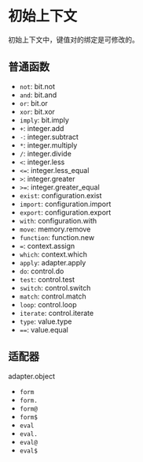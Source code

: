 # 初始上下文

初始上下文中，键值对的绑定是可修改的。

## 普通函数

- `not`: bit.not
- `and`: bit.and
- `or`: bit.or
- `xor`: bit.xor
- `imply`: bit.imply
- `+`: integer.add
- `-`: integer.subtract
- `*`: integer.multiply
- `/`: integer.divide
- `<`: integer.less
- `<=`: integer.less_equal
- `>`: integer.greater
- `>=`: integer.greater_equal
- `exist`: configuration.exist
- `import`: configuration.import
- `export`: configuration.export
- `with`: configuration.with
- `move`: memory.remove
- `function`: function.new
- `=`: context.assign
- `which`: context.which
- `apply`: adapter.apply
- `do`: control.do
- `test`: control.test
- `switch`: control.switch
- `match`: control.match
- `loop`: control.loop
- `iterate`: control.iterate
- `type`: value.type
- `==`: value.equal

## 适配器

adapter.object

- `form`
- `form.`
- `form@`
- `form$`
- `eval`
- `eval.`
- `eval@`
- `eval$`

